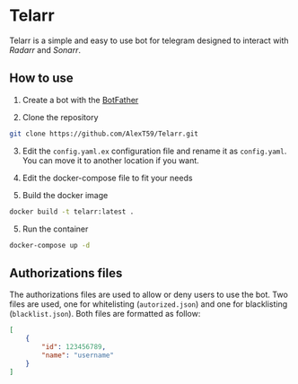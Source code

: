 # Telarr

Telarr is a simple and easy to use bot for telegram designed to interact with *Radarr* and *Sonarr*.

## How to use

1. Create a bot with the [BotFather](https://t.me/botfather)

2. Clone the repository

```bash
git clone https://github.com/AlexT59/Telarr.git
```

3. Edit the `config.yaml.ex` configuration file and rename it as `config.yaml`. You can move it to another location if you want.

4. Edit the docker-compose file to fit your needs

5. Build the docker image

```bash
docker build -t telarr:latest .
```

5. Run the container

```bash
docker-compose up -d
```

## Authorizations files

The authorizations files are used to allow or deny users to use the bot.
Two files are used, one for whitelisting (`autorized.json`) and one for blacklisting (`blacklist.json`).
Both files are formatted as follow:

```json
[
    {
        "id": 123456789,
        "name": "username"
    }
]
```

